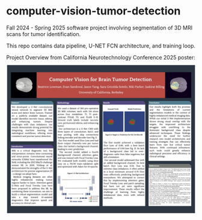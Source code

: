 # computer-vision-tumor-detection
Fall 2024 - Spring 2025 software project involving segmentation of 3D MRI scans for tumor identification. 

This repo contains data pipeline, U-NET FCN architecture, and training loop. 

Project Overview from California Neurotechnology Conference 2025 poster:
  <img src="ntech_conference_poster.jpg" alt="Conference Poster" style="width:1000px; border-radius:none; margin-top:10px;">
